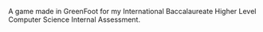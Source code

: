 A game made in GreenFoot for my International Baccalaureate Higher Level Computer Science Internal Assessment.

